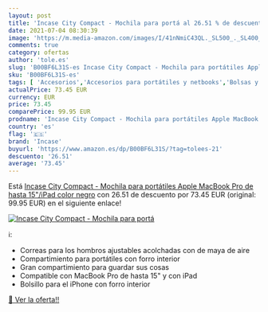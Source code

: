 ```yaml
---
layout: post
title: 'Incase City Compact - Mochila para portá al 26.51 % de descuento'
date: 2021-07-04 08:30:39
image: 'https://m.media-amazon.com/images/I/41nNmiC43QL._SL500_._SL400_.jpg'
comments: true
category: ofertas
author: 'tole.es'
slug: 'B00BF6L31S-es Incase City Compact - Mochila para portátiles Apple...'
sku: 'B00BF6L31S-es'
tags: [ 'Accesorios','Accesorios para portátiles y netbooks','Bolsas y fundas para portátiles y netbooks','Informática','Mochilas para portátiles y netbooks','apple','incase', ]
actualPrice: 73.45 EUR
currency: EUR
price: 73.45
comparePrice: 99.95 EUR
prodname: 'Incase City Compact - Mochila para portátiles Apple MacBook Pro de hasta 15"/iPad  color negro'
country: 'es'
flag: '🇪🇸'
brand: 'Incase'
buyurl: 'https://www.amazon.es/dp/B00BF6L31S/?tag=tolees-21'
descuento: '26.51'
average: '73.45'
---
```


Está [Incase City Compact - Mochila para portátiles Apple MacBook Pro de hasta 15"/iPad  color negro](https://www.amazon.es/dp/B00BF6L31S/?tag=tolees-21) con 26.51 de descuento por 73.45 EUR (original: 99.95 EUR) en el siguiente enlace!

[![Incase City Compact - Mochila para portá](https://m.media-amazon.com/images/I/41nNmiC43QL._SL500_._SL400_.jpg)](https://www.amazon.es/dp/B00BF6L31S/?tag=tolees-21)

ℹ️:

- Correas para los hombros ajustables acolchadas con de maya de aire
- Compartimiento para portátiles con forro interior
- Gran compartimiento para guardar sus cosas
- Compatible con MacBook Pro de hasta 15" y con iPad
- Bolsillo para el iPhone con forro interior

[🛒 Ver la oferta!!](https://www.amazon.es/dp/B00BF6L31S/?tag=tolees-21)
